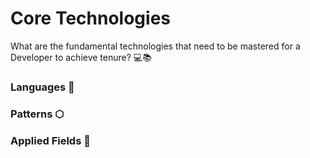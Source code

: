 # Core Technologies
What are the fundamental technologies that need to be mastered for a Developer to achieve tenure? 💻📚


### Languages 📝

### Patterns ⬡

### Applied Fields 🤖
